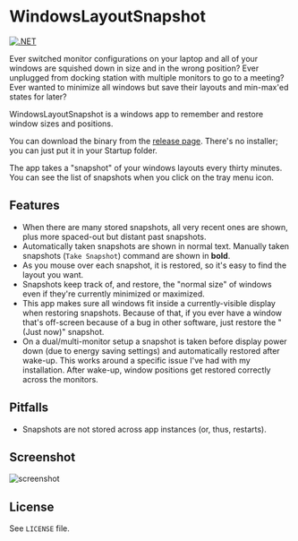 # WindowsLayoutSnapshot

[![.NET](https://github.com/nefarius/WindowsLayoutSnapshot/actions/workflows/dotnet.yml/badge.svg)](https://github.com/nefarius/WindowsLayoutSnapshot/actions/workflows/dotnet.yml)

Ever switched monitor configurations on your laptop and all of your windows are squished down in size and in the wrong position? Ever unplugged from docking station with multiple monitors to go to a meeting? Ever wanted to minimize all windows but save their layouts and min-max'ed states for later? 

WindowsLayoutSnapshot is a windows app to remember and restore window sizes and positions.

You can download the binary from the [release page](../../releases).
There's no installer; you can just put it in your Startup folder.

The app takes a "snapshot" of your windows layouts every thirty minutes.  You can see the list of snapshots when you click on the tray menu icon.

## Features

* When there are many stored snapshots, all very recent ones are shown, plus more spaced-out but distant past snapshots.
* Automatically taken snapshots are shown in normal text.  Manually taken snapshots (`Take Snapshot`) command are shown in **bold**.
* As you mouse over each snapshot, it is restored, so it's easy to find the layout you want.
* Snapshots keep track of, and restore, the "normal size" of windows even if they're currently minimized or maximized.
* This app makes sure all windows fit inside a currently-visible display when restoring snapshots.  Because of that, if you ever have a window that's off-screen because of a bug in other software, just restore the "(Just now)" snapshot.
* On a dual/multi-monitor setup a snapshot is taken before display power down (due to energy saving settings) and automatically restored after wake-up. This works around a specific issue I've had with my installation. After wake-up, window positions get restored correctly across the monitors.

## Pitfalls

* Snapshots are not stored across app instances (or, thus, restarts).

## Screenshot

![screenshot](./screenshot.png)

## License

See `LICENSE` file.
